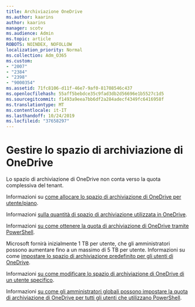 ```yaml
---
title: Archiviazione OneDrive
ms.author: kaarins
author: kaarins
manager: scotv
ms.audience: Admin
ms.topic: article
ROBOTS: NOINDEX, NOFOLLOW
localization_priority: Normal
ms.collection: Adm_O365
ms.custom:
- "2007"
- "2384"
- "2398"
- "9000354"
ms.assetid: 71fc8106-d11f-46e7-9af0-81708546c437
ms.openlocfilehash: 55aff5bebdce35c9fad3db2d56696e1b5527c1d5
ms.sourcegitcommit: f1493a9eea7bb6df2a284adecf4349fc6416958f
ms.translationtype: MT
ms.contentlocale: it-IT
ms.lasthandoff: 10/24/2019
ms.locfileid: "37658297"
---
```

# <a name="manage-your-onedrive-storage"></a>Gestire lo spazio di archiviazione di OneDrive

Lo spazio di archiviazione di OneDrive non conta verso la quota complessiva del tenant. 

Informazioni su [come allocare lo spazio di archiviazione di OneDrive per utente/piano](https://docs.microsoft.com/office365/servicedescriptions/onedrive-for-business-service-description?redirectedfrom=MSDN#storage-space-per-user).

Informazioni [sulla quantità di spazio di archiviazione utilizzata in OneDrive](https://support.office.com/article/manage-your-onedrive-for-business-storage-31519161-059c-4764-b6f8-f5cd29f7fe68).

Informazioni [su come ottenere la quota di archiviazione di OneDrive tramite PowerShell](https://gallery.technet.microsoft.com/scriptcenter/OneDrive-for-Business-0cb45614).

Microsoft fornirà inizialmente 1 TB per utente, che gli amministratori possono aumentare fino a un massimo di 5 TB per utente. Informazioni su come [impostare lo spazio di archiviazione predefinito per gli utenti di OneDrive](https://docs.microsoft.com/onedrive/set-default-storage-space).

Informazioni [su come modificare lo spazio di archiviazione di OneDrive di un utente specifico](https://docs.microsoft.com/onedrive/change-user-storage).

Informazioni [su come gli amministratori globali possono impostare la quota di archiviazione di OneDrive per tutti gli utenti che utilizzano PowerShell](https://gallery.technet.microsoft.com/office/How-to-set-OneDrive-for-8b61365b).
  